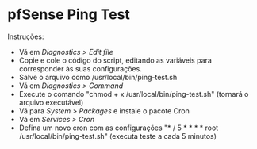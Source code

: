# pfSense Ping Test

Instruções:

+ Vá em <i>Diagnostics > Edit file</i>
+ Copie e cole o código do script, editando as variáveis para corresponder às suas configurações.
+ Salve o arquivo como /usr/local/bin/ping-test.sh
+ Vá em <i>Diagnostics > Command</i>
+ Execute o comando "chmod + x /usr/local/bin/ping-test.sh" (tornará o arquivo executável)
+ Vá para <i>System > Packages</i> e instale o pacote Cron
+ Vá em <i>Services > Cron</i>
+ Defina um novo cron com as configurações "* / 5 * * * * root /usr/local/bin/ping-test.sh" (executa teste a cada 5 minutos)
